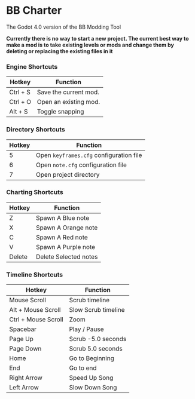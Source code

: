 # BB Charter

The Godot 4.0 version of the BB Modding Tool

**Currently there is no way to start a new project. The current best way to make a mod is to take existing levels or mods and change them by deleting or replacing the existing files in it**

### Engine Shortcuts
| Hotkey | Function |
| ------ | ------ |
|Ctrl + S|Save the current mod.|
|Ctrl + O|Open an existing mod.|
|Alt + S|Toggle snapping|
### Directory Shortcuts
| Hotkey | Function |
| ------ | ------ |
|5|Open `keyframes.cfg` configuration file|
|6|Open `note.cfg` configuration file|
|7|Open project directory|
### Charting Shortcuts
| Hotkey | Function |
| ------ | ------ |
|Z|Spawn A Blue note|
|X|Spawn A Orange note|
|C|Spawn A Red note|
|V|Spawn A Purple note|
|Delete|Delete Selected notes|
### Timeline Shortcuts
| Hotkey | Function |
| ------ | ------ |
|Mouse Scroll| Scrub timeline|
|Alt + Mouse Scroll| Slow Scrub timeline|
|Ctrl + Mouse Scroll| Zoom|
|Spacebar|Play / Pause|
|Page Up| Scrub -5.0 seconds|
|Page Down| Scrub 5.0 seconds|
|Home|Go to Beginning|
|End|Go to end|
|Right Arrow|Speed Up Song|
|Left Arrow|Slow Down Song|
